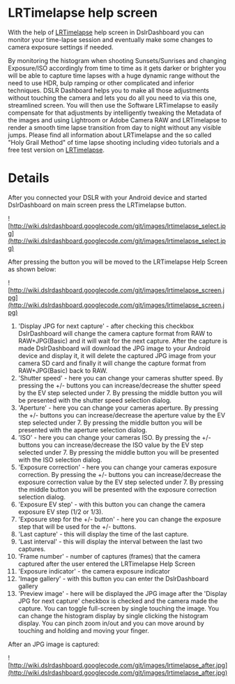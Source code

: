 # LRTimelapse help screen #

With the help of [LRTimelapse](https://www.e-junkie.com/ecom/gb.php?ii=1135649&c=ib&aff=255612&cl=220796) help screen in DslrDashboard you can monitor your time-lapse session
and eventually make some changes to camera exposure settings if needed.

By monitoring the histogram when shooting Sunsets/Sunrises and changing Exposure/ISO accordingly from time to time as it gets darker or brighter you will be able to capture time lapses with a huge dynamic range without the need to use HDR, bulp ramping or other complicated and inferior techniques. DSLR Dashboard helps you to make all those adjustments without touching the camera and lets you do all you need to via this one, streamlined screen.
You will then use the Software LRTimelapse to easily compensate for that adjustments by intelligently tweaking the Metadata of the images and using Lightroom or Adobe Camera RAW and LRTimelapse to render a smooth time lapse transition from day to night without any visible jumps.
Please find all information about LRTimelapse and the so called "Holy Grail Method" of time lapse shooting including video tutorials and a free test version on [LRTimelapse](http://lrtimelapse.com).

# Details #

After you connected your DSLR with your Android device and started DslrDashboard on main screen press the LRTimelapse button.

![http://wiki.dslrdashboard.googlecode.com/git/images/lrtimelapse_select.jpg](http://wiki.dslrdashboard.googlecode.com/git/images/lrtimelapse_select.jpg)

After pressing the button you will be moved to the LRTimelapse Help Screen as shown below:

![http://wiki.dslrdashboard.googlecode.com/git/images/lrtimelapse_screen.jpg](http://wiki.dslrdashboard.googlecode.com/git/images/lrtimelapse_screen.jpg)

  1. 'Display JPG for next capture' - after checking this checkbox DslrDashboard will change the camera capture format from RAW to RAW+JPG(Basic) and it will wait for the next capture. After the capture is made DslrDashboard will download the JPG image to your Android device and display it, it will delete the captured JPG image from your camera SD card and finally it will change the capture format from RAW+JPG(Basic) back to RAW.
  1. 'Shutter speed' - here you can change your cameras shutter speed. By pressing the +/- buttons you can increase/decrease the shutter speed by the EV step selected under 7. By pressing the middle button you will be presented with the shutter speed selection dialog.
  1. 'Aperture' - here you can change your cameras aperture. By pressing the +/- buttons you can increase/decrease the aperture value by the EV step selected under 7. By pressing the middle button you will be presented with the aperture selection dialog.
  1. 'ISO' - here you can change your cameras ISO. By pressing the +/- buttons you can increase/decrease the ISO value by the EV step selected under 7. By pressing the middle button you will be presented with the ISO selection dialog.
  1. 'Exposure correction' - here you can change your cameras exposure correction. By pressing the +/- buttons you can increase/decrease the exposure correction value by the EV step selected under 7. By pressing the middle button you will be presented with the exposure correction selection dialog.
  1. 'Exposure EV step' - with this button you can change the camera exposure EV step (1/2 or 1/3).
  1. 'Exposure step for the +/- button' - here you can change the exposure step that will be used for the +/- buttons.
  1. 'Last capture' - this will display the time of the last capture.
  1. 'Last interval' - this will display the interval between the last two captures.
  1. 'Frame number' - number of captures (frames) that the camera captured after the user entered the LRTimelapse Help Screen
  1. 'Exposure indicator' - the camera exposure indicator
  1. 'Image gallery' - with this button you can enter the DslrDashboard gallery
  1. 'Preview image' - here will be displayed the JPG image after the 'Display JPG for next capture' checkbox is checked and the camera made the capture. You can toggle full-screen by single touching the image. You can change the histogram display by single clicking the histogram display. You can pinch zoom in/out and you can move around by touching and holding and moving your finger.


After an JPG image is captured:

![http://wiki.dslrdashboard.googlecode.com/git/images/lrtimelapse_after.jpg](http://wiki.dslrdashboard.googlecode.com/git/images/lrtimelapse_after.jpg)
